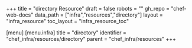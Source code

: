 +++
title = "directory Resource"
draft = false
robots = ""
gh_repo = "chef-web-docs"
data_path = ["infra","resources","directory"]
layout = "infra_resource"
toc_layout = "infra_resource_toc"

[menu]
  [menu.infra]
    title = "directory"
    identifier = "chef_infra/resources/directory"
    parent = "chef_infra/resources"
+++

<!-- The contents of this page are automatically generated from the directory.yaml file in the data directory. -->
<!-- To suggest a change, edit the https://github.com/chef/chef/blob/master/lib/chef/resource/directory.rb file
      and submit a pull request to the https://github.com/chef/chef repository. -->
